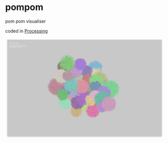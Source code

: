# pompom
pom pom visualiser

coded in [Processing](https://processing.org)


![pom pom screenshot](https://github.com/peteinfo/pompom/blob/main/images/Screenshot%202021-10-05%20at%2011.26.47.png)
